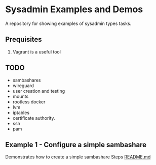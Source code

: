 # Sysadmin Examples and Demos
A repository for showing examples of sysadmin types tasks.

## Prequisites 
1. Vagrant is a useful tool

## TODO
* sambashares
* wireguard
* user creation and testing
* mounts
* rootless docker
* lvm
* iptables
* certificate authority.
* ssh
* pam

## Example 1 - Configure a simple sambashare
Demonstrates how to create a simple sambashare
Steps [README.md](./01_sambashare/README.md)  
